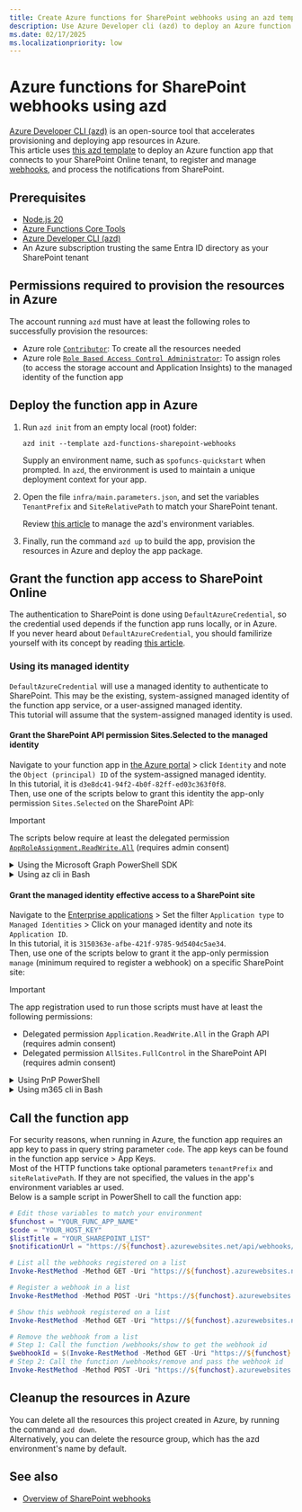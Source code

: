 ```yaml
---
title: Create Azure functions for SharePoint webhooks using an azd template
description: Use Azure Developer cli (azd) to deploy an Azure function app that connects to your SharePoint Online tenant, to register and manage webhooks, and process the notifications from SharePoint.
ms.date: 02/17/2025
ms.localizationpriority: low
---
```

# Azure functions for SharePoint webhooks using azd

[Azure Developer CLI (azd)](https://aka.ms/azd) is an open-source tool that accelerates provisioning and deploying app resources in Azure.  
This article uses [this azd template](https://github.com/Azure-Samples/azd-functions-sharepoint-webhooks) to deploy an Azure function app that connects to your SharePoint Online tenant, to register and manage [webhooks](https://learn.microsoft.com/sharepoint/dev/apis/webhooks/overview-sharepoint-webhooks), and process the notifications from SharePoint.

## Prerequisites

+ [Node.js 20](https://www.nodejs.org/)
+ [Azure Functions Core Tools](https://learn.microsoft.com/azure/azure-functions/functions-run-local?pivots=programming-language-typescript#install-the-azure-functions-core-tools)
+ [Azure Developer CLI (azd)](https://learn.microsoft.com/azure/developer/azure-developer-cli/install-azd)
+ An Azure subscription trusting the same Entra ID directory as your SharePoint tenant

## Permissions required to provision the resources in Azure

The account running `azd` must have at least the following roles to successfully provision the resources:

+ Azure role [`Contributor`](https://learn.microsoft.com/azure/role-based-access-control/built-in-roles/privileged#contributor): To create all the resources needed
+ Azure role [`Role Based Access Control Administrator`](https://learn.microsoft.com/azure/role-based-access-control/built-in-roles/privileged#role-based-access-control-administrator): To assign roles (to access the storage account and Application Insights) to the managed identity of the function app

## Deploy the function app in Azure

1. Run `azd init` from an empty local (root) folder:

    ```shell
    azd init --template azd-functions-sharepoint-webhooks
    ```

    Supply an environment name, such as `spofuncs-quickstart` when prompted. In `azd`, the environment is used to maintain a unique deployment context for your app.

1. Open the file `infra/main.parameters.json`, and set the variables `TenantPrefix` and `SiteRelativePath` to match your SharePoint tenant.

   Review [this article](https://learn.microsoft.com/azure/developer/azure-developer-cli/manage-environment-variables) to manage the azd's environment variables.

1. Finally, run the command `azd up` to build the app, provision the resources in Azure and deploy the app package.

## Grant the function app access to SharePoint Online

The authentication to SharePoint is done using `DefaultAzureCredential`, so the credential used depends if the function app runs locally, or in Azure.  
If you never heard about `DefaultAzureCredential`, you should familirize yourself with its concept by reading [this article](https://aka.ms/azsdk/js/identity/credential-chains#use-defaultazurecredential-for-flexibility).

### Using its managed identity

`DefaultAzureCredential` will use a managed identity to authenticate to SharePoint. This may be the existing, system-assigned managed identity of the function app service, or a user-assigned managed identity.  
This tutorial will assume that the system-assigned managed identity is used.

#### Grant the SharePoint API permission Sites.Selected to the managed identity

Navigate to your function app in [the Azure portal](https://portal.azure.com/#blade/HubsExtension/BrowseResourceBlade/resourceType/Microsoft.Web%2Fsites/kind/functionapp) > click `Identity` and note the `Object (principal) ID` of the system-assigned managed identity.  
In this tutorial, it is `d3e8dc41-94f2-4b0f-82ff-ed03c363f0f8`.  
Then, use one of the scripts below to grant this identity the app-only permission `Sites.Selected` on the SharePoint API:

> [!IMPORTANT]
> The scripts below require at least the delegated permission [`AppRoleAssignment.ReadWrite.All`](https://learn.microsoft.com/graph/permissions-reference#approleassignmentreadwriteall) (requires admin consent)

<details>
  <summary>Using the Microsoft Graph PowerShell SDK</summary>

```powershell
# This script requires the modules Microsoft.Graph.Authentication, Microsoft.Graph.Applications, Microsoft.Graph.Identity.SignIns, which can be installed with the cmdlet Install-Module below:
# Install-Module Microsoft.Graph.Authentication, Microsoft.Graph.Applications, Microsoft.Graph.Identity.SignIns -Scope CurrentUser -Repository PSGallery -Force
Connect-MgGraph -Scope "Application.Read.All", "AppRoleAssignment.ReadWrite.All"
$managedIdentityObjectId = "d3e8dc41-94f2-4b0f-82ff-ed03c363f0f8" # 'Object (principal) ID' of the managed identity
$scopeName = "Sites.Selected"
$resourceAppPrincipalObj = Get-MgServicePrincipal -Filter "displayName eq 'Office 365 SharePoint Online'" # SPO
$targetAppPrincipalAppRole = $resourceAppPrincipalObj.AppRoles | ? Value -eq $scopeName

$appRoleAssignment = @{
    "principalId" = $managedIdentityObjectId
    "resourceId"  = $resourceAppPrincipalObj.Id
    "appRoleId"   = $targetAppPrincipalAppRole.Id
}
New-MgServicePrincipalAppRoleAssignment -ServicePrincipalId $managedIdentityObjectId -BodyParameter $appRoleAssignment | Format-List
```

</details>
   
<details>
  <summary>Using az cli in Bash</summary>

```bash
managedIdentityObjectId="d3e8dc41-94f2-4b0f-82ff-ed03c363f0f8" # 'Object (principal) ID' of the managed identity
resourceServicePrincipalId=$(az ad sp list --query '[].[id]' --filter "displayName eq 'Office 365 SharePoint Online'" -o tsv)
resourceServicePrincipalAppRoleId="$(az ad sp show --id $resourceServicePrincipalId --query "appRoles[?starts_with(value, 'Sites.Selected')].[id]" -o tsv)"

az rest --method POST --uri "https://graph.microsoft.com/v1.0/servicePrincipals/${managedIdentityObjectId}/appRoleAssignments" --headers 'Content-Type=application/json' --body "{ 'principalId': '${managedIdentityObjectId}', 'resourceId': '${resourceServicePrincipalId}', 'appRoleId': '${resourceServicePrincipalAppRoleId}' }"
```

</details>

#### Grant the managed identity effective access to a SharePoint site

Navigate to the [Enterprise applications](https://entra.microsoft.com/#view/Microsoft_AAD_IAM/StartboardApplicationsMenuBlade/) > Set the filter `Application type` to `Managed Identities` > Click on your managed identity and note its `Application ID`.  
In this tutorial, it is `3150363e-afbe-421f-9785-9d5404c5ae34`.  
Then, use one of the scripts below to grant it the app-only permission `manage` (minimum required to register a webhook) on a specific SharePoint site:

> [!IMPORTANT]  
> The app registration used to run those scripts must have at least the following permissions:
> - Delegated permission `Application.ReadWrite.All` in the Graph API (requires admin consent)
> - Delegated permission `AllSites.FullControl` in the SharePoint API (requires admin consent)

<details>
  <summary>Using PnP PowerShell</summary>

[PnP PowerShell](https://pnp.github.io/powershell/cmdlets/Grant-PnPAzureADAppSitePermission.html)

```powershell
Connect-PnPOnline -Url "https://YOUR_SHAREPOINT_TENANT_PREFIX.sharepoint.com/sites/YOUR_SHAREPOINT_SITE_NAME" -Interactive -ClientId "YOUR_PNP_APP_CLIENT_ID"
Grant-PnPAzureADAppSitePermission -AppId "3150363e-afbe-421f-9785-9d5404c5ae34" -DisplayName "YOUR_FUNC_APP_NAME" -Permissions Manage
```

</details>
   
<details>
  <summary>Using m365 cli in Bash</summary>

[m365 cli](https://pnp.github.io/cli-microsoft365/cmd/spo/site/site-apppermission-add/)

```bash
targetapp="3150363e-afbe-421f-9785-9d5404c5ae34"
siteUrl="https://YOUR_SHAREPOINT_TENANT_PREFIX.sharepoint.com/sites/YOUR_SHAREPOINT_SITE_NAME"
m365 spo site apppermission add --appId $targetapp --permission manage --siteUrl $siteUrl
```

</details>

## Call the function app

For security reasons, when running in Azure, the function app requires an app key to pass in query string parameter `code`. The app keys can be found in the function app service > App Keys.  
Most of the HTTP functions take optional parameters `tenantPrefix` and `siteRelativePath`. If they are not specified, the values in the app's environment variables ar used.  
Below is a sample script in PowerShell to call the function app:

```powershell
# Edit those variables to match your environment
$funchost = "YOUR_FUNC_APP_NAME"
$code = "YOUR_HOST_KEY"
$listTitle = "YOUR_SHAREPOINT_LIST"
$notificationUrl = "https://${funchost}.azurewebsites.net/api/webhooks/service?code=${code}"

# List all the webhooks registered on a list
Invoke-RestMethod -Method GET -Uri "https://${funchost}.azurewebsites.net/api/webhooks/list?code=${code}&listTitle=${listTitle}"

# Register a webhook in a list
Invoke-RestMethod -Method POST -Uri "https://${funchost}.azurewebsites.net/api/webhooks/register?code=${code}&listTitle=${listTitle}&notificationUrl=${notificationUrl}"

# Show this webhook registered on a list
Invoke-RestMethod -Method GET -Uri "https://${funchost}.azurewebsites.net/api/webhooks/show?code=${code}&listTitle=${listTitle}&notificationUrl=${notificationUrl}"

# Remove the webhook from a list
# Step 1: Call the function /webhooks/show to get the webhook id
$webhookId = $(Invoke-RestMethod -Method GET -Uri "https://${funchost}.azurewebsites.net/api/webhooks/show?code=${code}&listTitle=${listTitle}&notificationUrl=${notificationUrl}").Id
# Step 2: Call the function /webhooks/remove and pass the webhook id
Invoke-RestMethod -Method POST -Uri "https://${funchost}.azurewebsites.net/api/webhooks/remove?code=${code}&listTitle=${listTitle}&webhookId=${webhookId}"
```

## Cleanup the resources in Azure

You can delete all the resources this project created in Azure, by running the command `azd down`.  
Alternatively, you can delete the resource group, which has the azd environment's name by default.

## See also

- [Overview of SharePoint webhooks](overview-sharepoint-webhooks.md)
